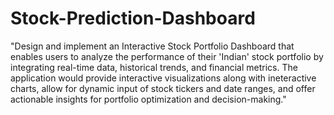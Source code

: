 # Stock-Prediction-Dashboard
"Design and implement an Interactive Stock Portfolio Dashboard that enables users to analyze the performance of their 'Indian' stock portfolio by integrating real-time data, historical trends, and financial metrics. The application would provide interactive visualizations along with ineteractive charts, allow for dynamic input of stock tickers and date ranges, and offer actionable insights for portfolio optimization and decision-making."
